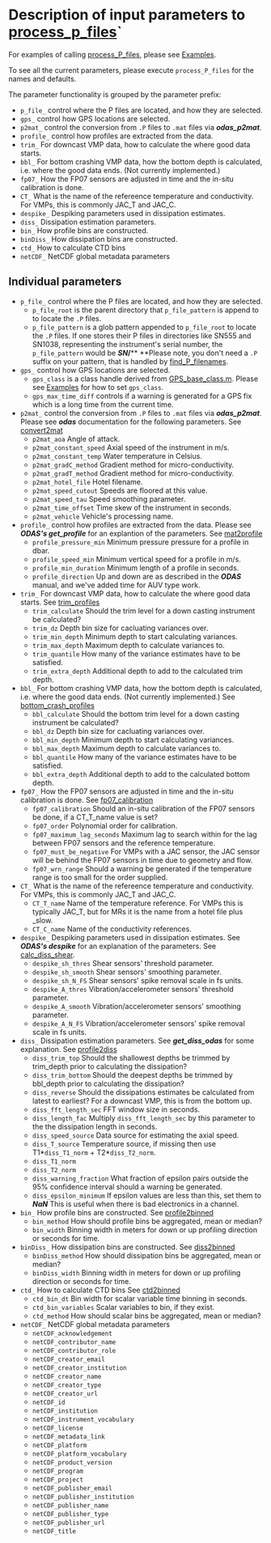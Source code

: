 # Description of input parameters to [process_p_files](../Code/process_p_files.m)`

For examples of calling [process_P_files](../Code/process_P_files.m), please see [Examples](../Examples).

To see all the current parameters, please execute `process_P_files` for the names and defaults.

The parameter functionality is grouped by the parameter prefix:
- `p_file_` control where the P files are located, and how they are selected.
- `gps_` control how GPS locations are selected.
- `p2mat_` control the conversion from `.P` files to `.mat` files via ***odas_p2mat***.
- `profile_` control how profiles are extracted from the data.
- `trim_` For downcast VMP data, how to calculate the where good data starts.
- `bbl_` For bottom crashing VMP data, how the bottom depth is calculated, i.e. where the good data ends. (Not currently implemented.)
- `fp07_` How the FP07 sensors are adjusted in time and the in-situ calibration is done.
- `CT_` What is the name of the refereence temperature and conductivity. For VMPs, this is commonly JAC_T and JAC_C.
- `despike_` Despiking parameters used in dissipation estimates.
- `diss_` Dissipation estimation parameters.
- `bin_` How profile bins are constructed.
- `binDiss_` How dissipation bins are constructed.
- `ctd_` How to calculate CTD bins
- `netCDF_` NetCDF global metadata parameters

## Individual parameters

- `p_file_` control where the P files are located, and how they are selected.
  * `p_file_root` is the parent directory that `p_file_pattern` is append to to locate the `.P` files.
  * `p_file_pattern` is a glob pattern appended to `p_file_root` to locate the `.P` files. If one stores their P files in directories like SN555 and SN1038, representing the instrument's serial number, the `p_file_pattern` would be ***SN*/**** **Please note, you don't need a `.P` suffix on your pattern, that is handled by [find_P_filenames](../Code/find_P_filenames.m).
- `gps_` control how GPS locations are selected.
  * `gps_class` is a class handle derived from [GPS_base_class.m](../Code/GPS_base_class.m). Please see [Examples](../Examples) for how to set `gps_class`.
  * `gps_max_time_diff` controls if a warning is generated for a GPS fix which is a long time from the current time.
- `p2mat_` control the conversion from `.P` files to `.mat` files via ***odas_p2mat***. Please see ***odas*** documentation for the following parameters. See [convert2mat](../Code/convert2mat.m)
  * `p2mat_aoa` Angle of attack.
  * `p2mat_constant_speed` Axial speed of the instrument in m/s.
  * `p2mat_constant_temp` Water temperature in Celsius.
  * `p2mat_gradC_method` Gradient method for micro-conductivity.
  * `p2mat_gradT_method` Gradient method for micro-conductivity.
  * `p2mat_hotel_file` Hotel filename.
  * `p2mat_speed_cutout` Speeds are floored at this value.
  * `p2mat_speed_tau` Speed smoothing parameter.
  * `p2mat_time_offset` Time skew of the instrument in seconds.
  * `p2mat_vehicle` Vehicle's processing name.
- `profile_` control how profiles are extracted from the data. Please see ***ODAS's get_profile*** for an explantion of the parameters. See [mat2profile](../Code/mat2profile.m)
  * `profile_pressure_min` Minimum pressure pressure for a profile in dbar.
  * `profile_speed_min` Minimum vertical speed for a profile in m/s.
  * `profile_min_duration` Minimum length of a profile in seconds.
  * `profile_direction` Up and down are as described in the ***ODAS*** manual, and we've added time for AUV type work.
- `trim_` For downcast VMP data, how to calculate the where good data starts. See [trim_profiles](../Code/trim_profiles.m)
  * `trim_calculate` Should the trim level for a down casting instrument be calculated?
  * `trim_dz` Depth bin size for cacluating variances over.
  * `trim_min_depth` Minimum depth to start calculating variances.
  * `trim_max_depth` Maximum depth to calculate variances to.
  * `trim_quantile` How many of the variance estimates have to be satisfied.
  * `trim_extra_depth` Additional depth to add to the calculated trim depth.
- `bbl_` For bottom crashing VMP data, how the bottom depth is calculated, i.e. where the good data ends. (Not currently implemented.) See [bottom_crash_profiles](../Code/bottom_crash_profiles.m)
  * `bbl_calculate` Should the bottom trim level for a down casting instrument be calculated?
  * `bbl_dz` Depth bin size for cacluating variances over.
  * `bbl_min_depth` Minimum depth to start calculating variances.
  * `bbl_max_depth` Maximum depth to calculate variances to.
  * `bbl_quantile` How many of the variance estimates have to be satisfied.
  * `bbl_extra_depth` Additional depth to add to the calculated bottom depth.
- `fp07_` How the FP07 sensors are adjusted in time and the in-situ calibration is done. See [fp07_calibration](../Code/fp07_calibration.m)
  * `fp07_calibration` Should an in-situ calibration of the FP07 sensors be done, if a CT_T_name value is set?
  * `fp07_order` Polynomial order for calibration.
  * `fp07_maximum_lag_seconds` Maximum lag to search within for the lag between FP07 sensors and the reference temperature.
  * `fp07_must_be_negative` For VMPs with a JAC sensor, the JAC sensor will be behind the FP07 sensors in time due to geometry and flow.
  * `fp07_wrn_range` Should a warning be generated if the temperature range is too small for the order supplied.
- `CT_` What is the name of the refereence temperature and conductivity. For VMPs, this is commonly JAC_T and JAC_C.
  * `CT_T_name` Name of the temperature reference. For VMPs this is typically JAC_T, but for MRs it is the name from a hotel file plus _slow.
  * `CT_C_name` Name of the conductivity references.
- `despike_` Despiking parameters used in dissipation estimates. See ***ODAS's despike*** for an explanation of the parameters. See [calc_diss_shear](../Code/calc_diss_shear.m). 
  * `despike_sh_thres` Shear sensors' threshold parameter.
  * `despike_sh_smooth` Shear sensors' smoothing parameter.
  * `despike_sh_N_FS` Shear sensors' spike removal scale in fs units. 
  * `despike_A_thres` Vibration/accelerometer sensors' threshold parameter.
  * `despike_A_smooth` Vibration/accelerometer sensors' smoothing parameter.
  * `despike_A_N_FS` Vibration/accelerometer sensors' spike removal scale in fs units.
- `diss_` Dissipation estimation parameters. See ***get_diss_odas*** for some explanation. See [profile2diss](../Code/profile2diss.m)
  * `diss_trim_top` Should the shallowest depths be trimmed by trim_depth prior to calculating the dissipation?
  * `diss_trim_bottom` Should the deepest depths be trimmed by bbl_depth prior to calculating the dissipation?
  * `diss_reverse` Should the dissipations estimates be calculated from latest to earliest? For a downcast VMP, this is from the bottom up.
  * `diss_fft_length_sec` FFT window size in seconds.
  * `diss_length_fac` Multiply `diss_fft_length_sec` by this parameter to the the dissipation length in seconds.
  * `diss_speed_source` Data source for estimating the axial speed.
  * `diss_T_source` Temperature source, if missing then use T1*`diss_T1_norm` + T2*`diss_T2_norm`.
  * `diss_T1_norm`
  * `diss_T2_norm`
  * `diss_warning_fraction` What fraction of epsilon pairs outside the 95% confidence interval should a warning be generated.
  * `diss_epsilon_minimum` If epsilon values are less than this, set them to ***NaN*** This is useful when there is bad electronics in a channel.
- `bin_` How profile bins are constructed. See [profile2binned](../Code/profile2binned.m)
  * `bin_method` How should profile bins be aggregated, mean or median?
  * `bin_width` Binning width in meters for down or up profiling direction or seconds for time.
- `binDiss_` How dissipation bins are constructed. See [diss2binned](../Code/diss2binned.m)
  * `binDiss_method` How should dissipation bins be aggregated, mean or median?
  * `binDiss_width` Binning width in meters for down or up profiling direction or seconds for time.
- `ctd_` How to calculate CTD bins See [ctd2binned](../Code/ctd2binned.m)
  * `ctd_bin_dt` Bin width for scalar variable time binning in seconds.
  * `ctd_bin_variables` Scalar variables to bin, if they exist.
  * `ctd_method` How should scalar bins be aggregated, mean or median?
- `netCDF_` NetCDF global metadata parameters
  * `netCDF_acknowledgement`
  * `netCDF_contributor_name`
  * `netCDF_contributor_role`
  * `netCDF_creator_email`
  * `netCDF_creator_institution`
  * `netCDF_creator_name`
  * `netCDF_creator_type`
  * `netCDF_creator_url`
  * `netCDF_id`
  * `netCDF_institution`
  * `netCDF_instrument_vocabulary`
  * `netCDF_license`
  * `netCDF_metadata_link`
  * `netCDF_platform`
  * `netCDF_platform_vocabulary`
  * `netCDF_product_version`
  * `netCDF_program`
  * `netCDF_project`
  * `netCDF_publisher_email`
  * `netCDF_publisher_institution`
  * `netCDF_publisher_name`
  * `netCDF_publisher_type`
  * `netCDF_publisher_url`
  * `netCDF_title`
